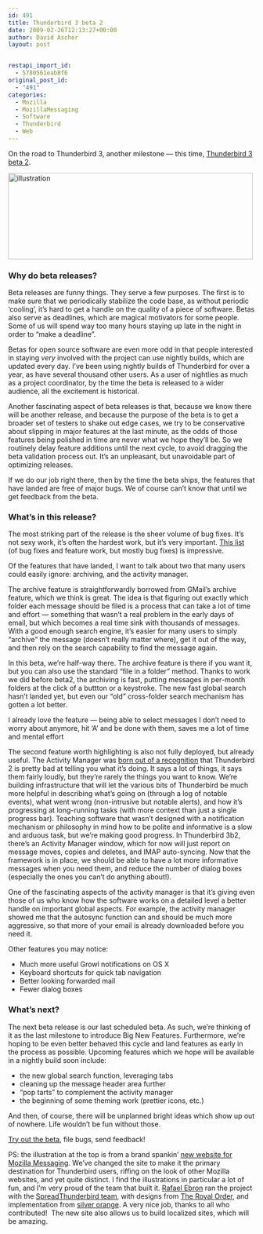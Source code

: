 ```yaml
---
id: 491
title: Thunderbird 3 beta 2
date: 2009-02-26T12:13:27+00:00
author: David Ascher
layout: post


restapi_import_id:
  - 5780561eab8f6
original_post_id:
  - "491"
categories:
  - Mozilla
  - MozillaMessaging
  - Software
  - Thunderbird
  - Web
---
```

On the road to Thunderbird 3, another milestone &#8212; this time, [Thunderbird 3 beta 2](http://www.mozillamessaging.com/en-US/thunderbird/3.0b2/).

[<img src="http://farm4.static.flickr.com/3555/3311116652_0968db2ecc.jpg" alt="illustration" width="500" height="176" />](http://www.flickr.com/photos/davidascher/3311116652/ "illustration by David Ascher, on Flickr")

### Why do beta releases?

Beta releases are funny things. They serve a few purposes. The first is to make sure that we periodically stabilize the code base, as without periodic &#8216;cooling&#8217;, it&#8217;s hard to get a handle on the quality of a piece of software. Betas also serve as deadlines, which are magical motivators for some people. Some of us will spend way too many hours staying up late in the night in order to &#8220;make a deadline&#8221;.

Betas for open source software are even more odd in that people interested in staying _very_ involved with the project can use nightly builds, which are updated every day. I&#8217;ve been using nightly builds of Thunderbird for over a year, as have several thousand other users. As a user of nightlies as much as a project coordinator, by the time the beta is released to a wider audience, all the excitement is historical.

Another fascinating aspect of beta releases is that, because we know there will be another release, and because the purpose of the beta is to get a broader set of testers to shake out edge cases, we try to be conservative about slipping in major features at the last minute, as the odds of those features being polished in time are never what we hope they&#8217;ll be. So we routinely delay feature additions until the next cycle, to avoid dragging the beta validation process out. It&#8217;s an unpleasant, but unavoidable part of optimizing releases.

If we do our job right there, then by the time the beta ships, the features that have landed are free of major bugs. We of course can&#8217;t know that until we get feedback from the beta.

### What&#8217;s in this release?

The most striking part of the release is the sheer volume of bug fixes. It&#8217;s not sexy work, it&#8217;s often the hardest work, but it&#8217;s very important. [This list](http://www.rumblingedge.com/2009/02/26/thunderbird-3-beta-2-released/) (of bug fixes and feature work, but mostly bug fixes) is impressive.

Of the features that have landed, I want to talk about two that many users could easily ignore: archiving, and the activity manager.

The archive feature is straightforwardly borrowed from GMail&#8217;s archive feature, which we think is great. The idea is that figuring out exactly which folder each message should be filed is a process that can take a lot of time and effort &#8212; something that wasn&#8217;t a real problem in the early days of email, but which becomes a real time sink with thousands of messages. With a good enough search engine, it&#8217;s easier for many users to simply &#8220;archive&#8221; the message (doesn&#8217;t really matter where), get it out of the way, and then rely on the search capability to find the message again.

In this beta, we&#8217;re half-way there. The archive feature is there if you want it, but you can also use the standard &#8220;file in a folder&#8221; method. Thanks to work we did before beta2, the archiving is fast, putting messages in per-month folders at the click of a buttton or a keystroke. The new fast global search hasn&#8217;t landed yet, but even our &#8220;old&#8221; cross-folder search mechanism has gotten a lot better.

I already love the feature &#8212; being able to select messages I don&#8217;t need to worry about anymore, hit &#8216;A&#8217; and be done with them, saves me a lot of time and mental effort

The second feature worth highlighting is also not fully deployed, but already useful. The Activity Manager was [born out of a recognition](http://clarkbw.net/blog/2008/06/04/activity-is-the-new-download/) that Thunderbird 2 is pretty bad at telling you what it&#8217;s doing. It says a lot of things, it says them fairly loudly, but they&#8217;re rarely the things you want to know. We&#8217;re building infrastructure that will let the various bits of Thunderbird be much more helpful in describing what&#8217;s going on (through a log of notable events), what went wrong (non-intrusive but notable alerts), and how it&#8217;s progressing at long-running tasks (with more context than just a single progress bar). Teaching software that wasn&#8217;t designed with a notification mechanism or philosophy in mind how to be polite and informative is a slow and arduous task, but we&#8217;re making good progress. In Thunderbird 3b2, there&#8217;s an Activity Manager window, which for now will just report on message moves, copies and deletes, and IMAP auto-syncing. Now that the framework is in place, we should be able to have a lot more informative messages when you need them, and reduce the number of dialog boxes (especially the ones you can&#8217;t do anything about!).

One of the fascinating aspects of the activity manager is that it&#8217;s giving even those of us who know how the software works on a detailed level a better handle on important global aspects. For example, the activity manager showed me that the autosync function can and should be much more aggressive, so that more of your email is already downloaded before you need it.

Other features you may notice:

  * Much more useful Growl notifications on OS X
  * Keyboard shortcuts for quick tab navigation
  * Better looking forwarded mail
  * Fewer dialog boxes

### What&#8217;s next?

The next beta release is our last scheduled beta. As such, we&#8217;re thinking of it as the last milestone to introduce Big New Features. Furthermore, we&#8217;re hoping to be even better behaved this cycle and land features as early in the process as possible. Upcoming features which we hope will be available in a nightly build soon include:

  * the new global search function, leveraging tabs
  * cleaning up the message header area further
  * &#8220;pop tarts&#8221; to complement the activity manager
  * the beginning of some theming work (prettier icons, etc.)

And then, of course, there will be unplanned bright ideas which show up out of nowhere. Life wouldn&#8217;t be fun without those.

[Try out the beta](http://www.mozillamessaging.com/en-US/thunderbird/3.0b2/), file bugs, send feedback!

PS: the illustration at the top is from a brand spankin&#8217; [new website for Mozilla Messaging](http://www.mozillamessaging.com). We&#8217;ve changed the site to make it the primary destination for Thunderbird users, riffing on the look of other Mozilla websites, and yet quite distinct. I find the illustrations in particular a lot of fun, and I&#8217;m very proud of the team that built it.  [Rafael Ebron](http://rebron.org/) ran the project with the [SpreadThunderbird team](http://spreadthunderbird.com/), with designs from [The Royal Order](http://theroyalorder.com/), and implementation from [silver orange](http://www.silverorange.com/). A very nice job, thanks to all who contributed!  The new site also allows us to build localized sites, which will be amazing.